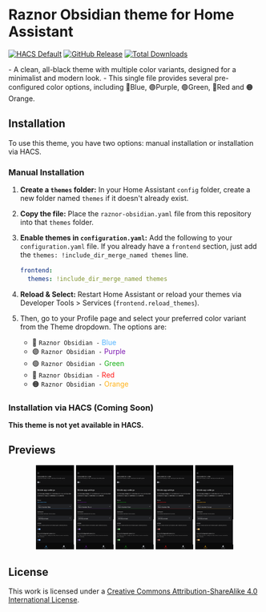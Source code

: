 # Raznor Obsidian theme for Home Assistant
<p align="left">
  <a href="https://github.com/hacs/default" target="_blank"><img src="https://img.shields.io/badge/HACS-Default-21B4F0.svg?style=for-the-badge" alt="HACS Default"></a>
  <a href="https://github.com/Raznor09/raznor-obsidian/releases/latest" target="_blank"><img src="https://img.shields.io/github/v/release/Raznor09/raznor-obsidian?style=for-the-badge" alt="GitHub Release"></a>
  <a href="https://github.com/Raznor09/raznor-obsidian/releases" target="_blank"><img src="https://img.shields.io/github/downloads/Raznor09/raznor-obsidian/total?style=for-the-badge" alt="Total Downloads"></a>
</p>
- A clean, all-black theme with multiple color variants, designed for a minimalist and modern look.
- This single file provides several pre-configured color options, including 🔵Blue, 🟣Purple, 🟢Green, 🔴Red and 🟠Orange.

## Installation

To use this theme, you have two options: manual installation or installation via HACS.

### Manual Installation

1.  **Create a `themes` folder:** In your Home Assistant `config` folder, create a new folder named `themes` if it doesn't already exist.
2.  **Copy the file:** Place the `raznor-obsidian.yaml` file from this repository into that `themes` folder.
3.  **Enable themes in `configuration.yaml`:** Add the following to your `configuration.yaml` file. If you already have a `frontend` section, just add the `themes: !include_dir_merge_named themes` line.

    ```yaml
    frontend:
      themes: !include_dir_merge_named themes
    ```
4.  **Reload & Select:** Restart Home Assistant or reload your themes via Developer Tools > Services (`frontend.reload_themes`).
5.  Then, go to your Profile page and select your preferred color variant from the Theme dropdown. The options are:
    * 🔵 `Raznor Obsidian -` <font color="#53B3FF">Blue</font>
    * 🟣 `Raznor Obsidian -` <font color="#7E1AB2">Purple</font>
    * 🟢 `Raznor Obsidian -` <font color="#1AB21A">Green</font>
    * 🔴 `Raznor Obsidian -` <font color="#FF1A1A">Red</font>
    * 🟠 `Raznor Obsidian -` <font color="#FFB21A">Orange</font>

### Installation via HACS (Coming Soon)

**This theme is not yet available in HACS.**

## Previews

<p align="center">
  <img alt="Blue theme preview" src="https://raw.githubusercontent.com/Raznor09/raznor-obsidian/main/images/blue.png" width="15%">
  <img alt="Purple theme preview" src="https://raw.githubusercontent.com/Raznor09/raznor-obsidian/main/images/purple.png" width="15%">
  <img alt="Green theme preview" src="https://raw.githubusercontent.com/Raznor09/raznor-obsidian/main/images/green.png" width="15%">
  <img alt="Red theme preview" src="https://raw.githubusercontent.com/Raznor09/raznor-obsidian/main/images/red.png" width="15%">
  <img alt="Orange theme preview" src="https://raw.githubusercontent.com/Raznor09/raznor-obsidian/main/images/orange.png" width="15%">
</p>

## License
This work is licensed under a [Creative Commons Attribution-ShareAlike 4.0 International License](http://creativecommons.org/licenses/by-sa/4.0/).
